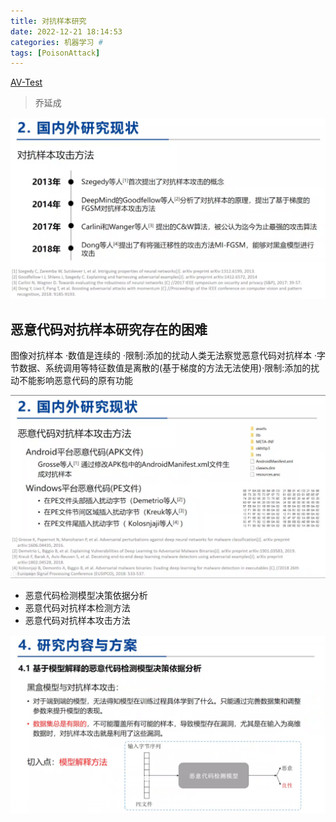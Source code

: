 ```yaml
---
title: 对抗样本研究
date: 2022-12-21 18:14:53
categories: 机器学习 #
tags: [PoisonAttack]
---
```






[AV-Test](https://www.av-test.org/en/statistics/malware/)

> 乔延成

![1669032568781](模型解释的恶意代码对抗防御技术/1669032568781.png)

## 恶意代码对抗样本研究存在的困难

图像对抗样本
·数值是连续的
·限制:添加的扰动人类无法察觉恶意代码对抗样本
·字节数据、系统调用等特征数值是离散的(基于梯度的方法无法使用)·限制:添加的扰动不能影响恶意代码的原有功能

![1669032652118](模型解释的恶意代码对抗防御技术/1669032652118.png)

- 恶意代码检测模型决策依据分析
- 恶意代码对抗样本检测方法
- 恶意代码对抗样本攻击方法

![1669032908841](模型解释的恶意代码对抗防御技术/1669032908841.png)